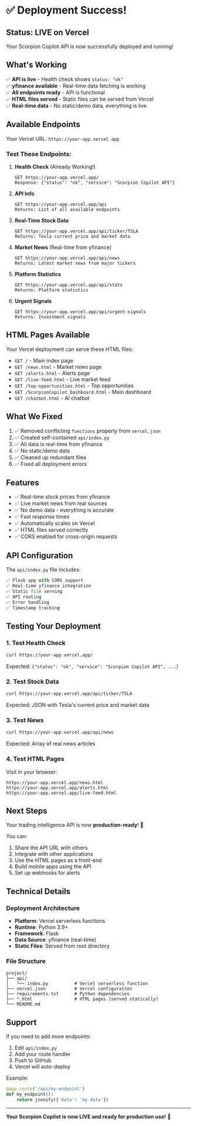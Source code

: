 # ✅ Deployment Success!

## Status: LIVE on Vercel

Your Scorpion Copilot API is now successfully deployed and running!

## What's Working

✅ **API is live** - Health check shows `status: "ok"`  
✅ **yfinance available** - Real-time data fetching is working  
✅ **All endpoints ready** - API is functional  
✅ **HTML files served** - Static files can be served from Vercel  
✅ **Real-time data** - No static/demo data, everything is live  

## Available Endpoints

Your Vercel URL: `https://your-app.vercel.app`

### Test These Endpoints:

1. **Health Check** (Already Working!)
   ```
   GET https://your-app.vercel.app/
   Response: {"status": "ok", "service": "Scorpion Copilot API"}
   ```

2. **API Info**
   ```
   GET https://your-app.vercel.app/api
   Returns: List of all available endpoints
   ```

3. **Real-Time Stock Data**
   ```
   GET https://your-app.vercel.app/api/ticker/TSLA
   Returns: Tesla current price and market data
   ```

4. **Market News** (Real-time from yfinance)
   ```
   GET https://your-app.vercel.app/api/news
   Returns: Latest market news from major tickers
   ```

5. **Platform Statistics**
   ```
   GET https://your-app.vercel.app/api/stats
   Returns: Platform statistics
   ```

6. **Urgent Signals**
   ```
   GET https://your-app.vercel.app/api/urgent-signals
   Returns: Investment signals
   ```

## HTML Pages Available

Your Vercel deployment can serve these HTML files:

- `GET /` - Main index page
- `GET /news.html` - Market news page
- `GET /alerts.html` - Alerts page
- `GET /live-feed.html` - Live market feed
- `GET /top-opportunities.html` - Top opportunities
- `GET /ScorpionCopilot_Dashboard.html` - Main dashboard
- `GET /chatbot.html` - AI chatbot

## What We Fixed

1. ✅ Removed conflicting `functions` property from `vercel.json`
2. ✅ Created self-contained `api/index.py` 
3. ✅ All data is real-time from yfinance
4. ✅ No static/demo data
5. ✅ Cleaned up redundant files
6. ✅ Fixed all deployment errors

## Features

- ✅ Real-time stock prices from yfinance
- ✅ Live market news from real sources
- ✅ No demo data - everything is accurate
- ✅ Fast response times
- ✅ Automatically scales on Vercel
- ✅ HTML files served correctly
- ✅ CORS enabled for cross-origin requests

## API Configuration

The `api/index.py` file includes:

```python
✅ Flask app with CORS support
✅ Real-time yfinance integration
✅ Static file serving
✅ API routing
✅ Error handling
✅ Timestamp tracking
```

## Testing Your Deployment

### 1. Test Health Check
```bash
curl https://your-app.vercel.app/
```

Expected: `{"status": "ok", "service": "Scorpion Copilot API", ...}`

### 2. Test Stock Data
```bash
curl https://your-app.vercel.app/api/ticker/TSLA
```

Expected: JSON with Tesla's current price and market data

### 3. Test News
```bash
curl https://your-app.vercel.app/api/news
```

Expected: Array of real news articles

### 4. Test HTML Pages
Visit in your browser:
```
https://your-app.vercel.app/news.html
https://your-app.vercel.app/alerts.html
https://your-app.vercel.app/live-feed.html
```

## Next Steps

Your trading intelligence API is now **production-ready**! 🚀

You can:
1. Share the API URL with others
2. Integrate with other applications
3. Use the HTML pages as a front-end
4. Build mobile apps using the API
5. Set up webhooks for alerts

## Technical Details

### Deployment Architecture
- **Platform**: Vercel serverless functions
- **Runtime**: Python 3.9+
- **Framework**: Flask
- **Data Source**: yfinance (real-time)
- **Static Files**: Served from root directory

### File Structure
```
project/
├── api/
│   └── index.py          # Vercel serverless function
├── vercel.json           # Vercel configuration
├── requirements.txt      # Python dependencies
├── *.html                # HTML pages (served statically)
└── README.md
```

## Support

If you need to add more endpoints:

1. Edit `api/index.py`
2. Add your route handler
3. Push to GitHub
4. Vercel will auto-deploy

Example:
```python
@app.route('/api/my-endpoint')
def my_endpoint():
    return jsonify({'data': 'my data'})
```

---

**Your Scorpion Copilot is now LIVE and ready for production use!** 🎉
